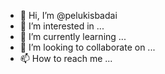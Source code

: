 - 👋 Hi, I’m @pelukisbadai
- 👀 I’m interested in ...
- 🌱 I’m currently learning ...
- 💞️ I’m looking to collaborate on ...
- 📫 How to reach me ...

<!---
pelukisbadai/pelukisbadai is a ✨ special ✨ repository because its `README.md` (this file) appears on your GitHub profile.
You can click the Preview link to take a look at your changes.
--->
